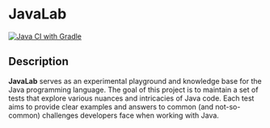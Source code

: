 # JavaLab

[![Java CI with Gradle](https://github.com/mperor/JavaLab/actions/workflows/gradle.yml/badge.svg)](https://github.com/mperor/JavaLab/actions/workflows/gradle.yml)

## Description
**JavaLab** serves as an experimental playground and knowledge base for the Java programming language. 
The goal of this project is to maintain a set of tests that explore various nuances and intricacies of Java code. 
Each test aims to provide clear examples and answers to common (and not-so-common) challenges developers face when working with Java.
